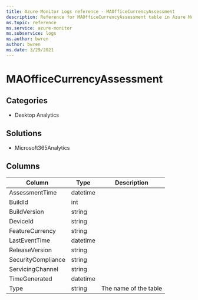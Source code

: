 ```yaml
---
title: Azure Monitor Logs reference - MAOfficeCurrencyAssessment
description: Reference for MAOfficeCurrencyAssessment table in Azure Monitor Logs.
ms.topic: reference
ms.service: azure-monitor
ms.subservice: logs
ms.author: bwren
author: bwren
ms.date: 3/29/2021
---
```


# MAOfficeCurrencyAssessment

 

## Categories

- Desktop Analytics
## Solutions

- Microsoft365Analytics




## Columns

|Column|Type|Description|
|---|---|---|
|AssessmentTime|datetime||
|BuildId|int||
|BuildVersion|string||
|DeviceId|string||
|FeatureCurrency|string||
|LastEventTime|datetime||
|ReleaseVersion|string||
|SecurityCompliance|string||
|ServicingChannel|string||
|TimeGenerated|datetime||
|Type|string|The name of the table|
